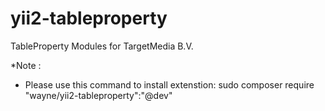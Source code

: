 # yii2-tableproperty
TableProperty Modules for TargetMedia B.V.

*Note :
- Please use this command to install extenstion: sudo composer require "wayne/yii2-tableproperty":"@dev"